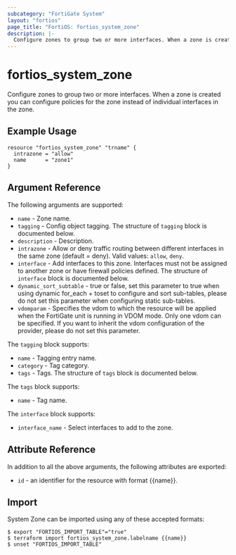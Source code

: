 ```yaml
---
subcategory: "FortiGate System"
layout: "fortios"
page_title: "FortiOS: fortios_system_zone"
description: |-
  Configure zones to group two or more interfaces. When a zone is created you can configure policies for the zone instead of individual interfaces in the zone.
---
```


# fortios_system_zone
Configure zones to group two or more interfaces. When a zone is created you can configure policies for the zone instead of individual interfaces in the zone.

## Example Usage

```hcl
resource "fortios_system_zone" "trname" {
  intrazone = "allow"
  name      = "zone1"
}
```

## Argument Reference

The following arguments are supported:

* `name` - Zone name.
* `tagging` - Config object tagging. The structure of `tagging` block is documented below.
* `description` - Description.
* `intrazone` - Allow or deny traffic routing between different interfaces in the same zone (default = deny). Valid values: `allow`, `deny`.
* `interface` - Add interfaces to this zone. Interfaces must not be assigned to another zone or have firewall policies defined. The structure of `interface` block is documented below.
* `dynamic_sort_subtable` - true or false, set this parameter to true when using dynamic for_each + toset to configure and sort sub-tables, please do not set this parameter when configuring static sub-tables.
* `vdomparam` - Specifies the vdom to which the resource will be applied when the FortiGate unit is running in VDOM mode. Only one vdom can be specified. If you want to inherit the vdom configuration of the provider, please do not set this parameter.

The `tagging` block supports:

* `name` - Tagging entry name.
* `category` - Tag category.
* `tags` - Tags. The structure of `tags` block is documented below.

The `tags` block supports:

* `name` - Tag name.

The `interface` block supports:

* `interface_name` - Select interfaces to add to the zone.


## Attribute Reference

In addition to all the above arguments, the following attributes are exported:
* `id` - an identifier for the resource with format {{name}}.

## Import

System Zone can be imported using any of these accepted formats:
```
$ export "FORTIOS_IMPORT_TABLE"="true"
$ terraform import fortios_system_zone.labelname {{name}}
$ unset "FORTIOS_IMPORT_TABLE"
```
